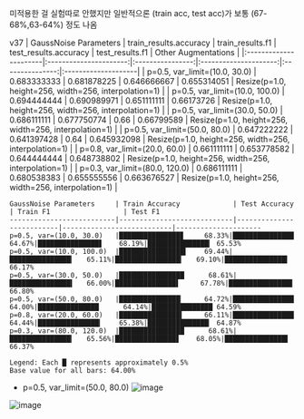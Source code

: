 미적용한 걸 실험따로 안했지만 일반적으론 (train acc, test acc)가 보통 (67-68%,63-64%) 정도 나옴

v37
| GaussNoise Parameters | train_results.accuracy | train_results.f1 | test_results.accuracy | test_results.f1 | Other Augmentations |
|:----------------------|:----------------------:|:----------------:|:---------------------:|:---------------:|:--------------------|
| p=0.5, var_limit=(10.0, 30.0) | 0.683333333 | 0.681878225 | 0.646666667 | 0.655314051 | Resize(p=1.0, height=256, width=256, interpolation=1) |
| p=0.5, var_limit=(10.0, 100.0) | 0.694444444 | 0.690989971 | 0.651111111 | 0.66173726 | Resize(p=1.0, height=256, width=256, interpolation=1) |
| p=0.5, var_limit=(30.0, 50.0) | 0.686111111 | 0.677750774 | 0.66 | 0.66799589 | Resize(p=1.0, height=256, width=256, interpolation=1) |
| p=0.5, var_limit=(50.0, 80.0) | 0.647222222 | 0.641397428 | 0.64 | 0.645932098 | Resize(p=1.0, height=256, width=256, interpolation=1) |
| p=0.8, var_limit=(20.0, 60.0) | 0.661111111 | 0.653778582 | 0.644444444 | 0.648738802 | Resize(p=1.0, height=256, width=256, interpolation=1) |
| p=0.3, var_limit=(80.0, 120.0) | 0.686111111 | 0.680538383 | 0.655555556 | 0.663676527 | Resize(p=1.0, height=256, width=256, interpolation=1) |


```
GaussNoise Parameters     | Train Accuracy             | Test Accuracy            | Train F1                  | Test F1
--------------------------|----------------------------|--------------------------|---------------------------|---------------------
p=0.5, var=(10.0, 30.0)   |███████████████▊     68.33%|███████████████     64.67%|███████████████▋    68.19%|███████████████▎ 65.53%
p=0.5, var=(10.0, 100.0)  |████████████████▍    69.44%|███████████████▎   65.11%|████████████████▎   69.10%|███████████████▍ 66.17%
p=0.5, var=(30.0, 50.0)   |████████████████      68.61%|███████████████▍   66.00%|███████████████▌     67.78%|███████████████▋ 66.80%
p=0.5, var=(50.0, 80.0)   |███████████████▏     64.72%|███████████████     64.00%|███████████████      64.14%|███████████████ 64.59%
p=0.8, var=(20.0, 60.0)   |███████████████▍     66.11%|███████████████     64.44%|███████████████▎    65.38%|███████████████▏ 64.87%
p=0.3, var=(80.0, 120.0)  |████████████████      68.61%|███████████████▎   65.56%|███████████████▋    68.05%|███████████████▌ 66.37%

Legend: Each █ represents approximately 0.5%
Base value for all bars: 64.00%
```

- p=0.5, var_limit=(50.0, 80.0)
![image](https://github.com/user-attachments/assets/60c55a82-ab25-4d25-9511-af9abe60330f)


![image](https://github.com/user-attachments/assets/a03beb6f-0423-41e7-86a4-22f5aa20038f)
